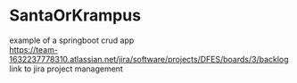 # SantaOrKrampus
example of a springboot crud app</br>
https://team-1632237778310.atlassian.net/jira/software/projects/DFES/boards/3/backlog </br>
link to jira project management
